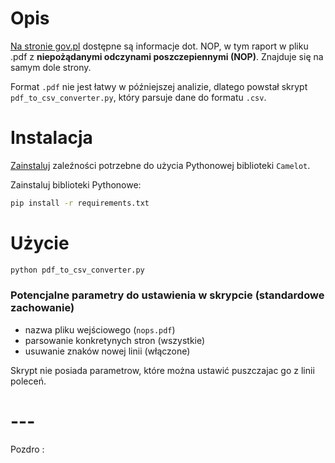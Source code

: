 # Opis

[Na stronie gov.pl](https://www.gov.pl/web/szczepimysie/niepozadane-odczyny-poszczepienne) dostępne są informacje dot. NOP, w tym raport w pliku .pdf z **niepożądanymi odczynami poszczepiennymi (NOP)**. Znajduje się na samym dole strony.

Format `.pdf` nie jest łatwy w późniejszej analizie, dlatego powstał skrypt `pdf_to_csv_converter.py`, który parsuje dane do formatu `.csv`. 

# Instalacja

[Zainstaluj](https://camelot-py.readthedocs.io/en/master/user/install-deps.html#install-deps) zaleźności potrzebne do użycia Pythonowej biblioteki `Camelot`.

Zainstaluj biblioteki Pythonowe:
```bash
pip install -r requirements.txt
```

# Użycie

```bash
python pdf_to_csv_converter.py
```

### Potencjalne parametry do ustawienia w skrypcie (standardowe zachowanie)
* nazwa pliku wejściowego (`nops.pdf`)
* parsowanie konkretynych stron (wszystkie)
* usuwanie znaków nowej linii (włączone)

Skrypt nie posiada parametrow, które można ustawić puszczajac go z linii poleceń.


# ---
Pozdro :